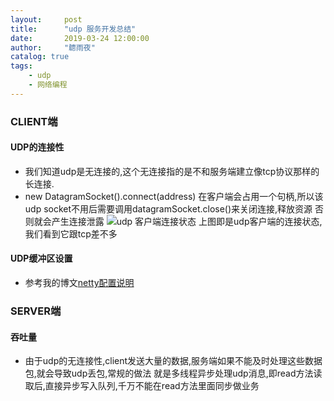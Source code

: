 ```yaml
---
layout:     post
title:      "udp 服务开发总结"
date:       2019-03-24 12:00:00
author:     "聼雨夜"
catalog: true
tags:
    - udp
    - 网络编程
---
```


### CLIENT端

#### UDP的连接性
- 我们知道udp是无连接的,这个无连接指的是不和服务端建立像tcp协议那样的长连接.
- new DatagramSocket().connect(address) 在客户端会占用一个句柄,所以该udp socket不用后需要调用datagramSocket.close()来关闭连接,释放资源
否则就会产生连接泄露
![udp 客户端连接状态](https://oscimg.oschina.net/oscnet/2dfdd919da20f53de0caab1c5ff166bc49c.jpg "udp 客户端连接状态")
上图即是udp客户端的连接状态,我们看到它跟tcp差不多

#### UDP缓冲区设置
- 参考我的博文[netty配置说明](https://my.oschina.net/u/929672/blog/3026714 "netty配置说明")

### SERVER端

#### 吞吐量
- 由于udp的无连接性,client发送大量的数据,服务端如果不能及时处理这些数据包,就会导致udp丢包,常规的做法
就是多线程异步处理udp消息,即read方法读取后,直接异步写入队列,千万不能在read方法里面同步做业务